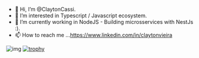 
- 👋 Hi, I’m @ClaytonCassi.
- 👀 I’m interested in Typescript / Javascript ecosystem.
- 🌱 I’m currently working in NodeJS - Building microsservices with NestJs :). 
- 📫 How to reach me ...https://www.linkedin.com/in/claytonvieira




![img](https://user-images.githubusercontent.com/56535991/121919004-354b3400-cd54-11eb-968b-5c5c3af89598.gif)
[![trophy](https://github-profile-trophy.vercel.app/?username=claytoncassi)](https://github.com/ryo-ma/github-profile-trophy)
